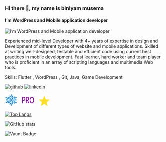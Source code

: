 ### Hi there 👋, my name is biniyam musema
#### I’m WordPress and Mobile application developer
![I’m WordPress and Mobile application developer](https://media.licdn.com/dms/image/D4E16AQE23Ku_H8GjyQ/profile-displaybackgroundimage-shrink_350_1400/0/1710404302011?e=1720656000&v=beta&t=4OkItdNegrqlGMHvbmJ8Ns_5i6eN1bbwFhn1UHu9GLA)

Experienced mid-level Developer with 4+ years of expertise in design and Development of different types of website and mobile applications. Skilled at writing well-designed, testable and efficient code using current best practices in mobile  development. Fast learner, hard worker and team player who is proficient in an array of scripting languages and multimedia Web tools.

Skills: Flutter , WordPress , Git, Java, Game Development




[<img src='https://cdn.jsdelivr.net/npm/simple-icons@3.0.1/icons/github.svg' alt='github' height='40'>](https://github.com/https://github.com/binimuse)  [<img src='https://cdn.jsdelivr.net/npm/simple-icons@3.0.1/icons/linkedin.svg' alt='linkedin' height='40'>](https://www.linkedin.com/in/https://www.linkedin.com/in/biniyam-musema-53b83a186//)  

<a href='https://archiveprogram.github.com/'><img src='https://raw.githubusercontent.com/acervenky/animated-github-badges/master/assets/acbadge.gif' width='40' height='40'></a> <a href='https://github.com/pricing'><img src='https://raw.githubusercontent.com/acervenky/animated-github-badges/master/assets/pro.gif' width='40' height='40'></a> <a href='https://stars.github.com/'><img src='https://raw.githubusercontent.com/acervenky/animated-github-badges/master/assets/starbadge.gif' width='35' height='35'></a> 



[![Top Langs](https://github-readme-stats.vercel.app/api/top-langs/?username=binimuse)](https://github.com/anuraghazra/github-readme-stats)

![GitHub stats](https://github-readme-stats.vercel.app/api?username=binimuse&show_icons=true&count_private=true)  

![Vaunt Badge](https://api.vaunt.dev/v1/github/entities/binimuse/contributions?format=svg&private=true)  


